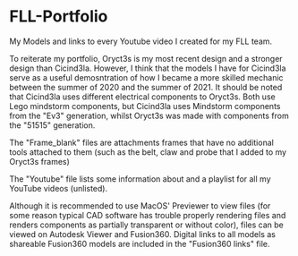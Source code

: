 # FLL-Portfolio
My Models and links to every Youtube video I created for my FLL team.

To reiterate my portfolio, Oryct3s is my most recent design and a stronger design than Cicind3la. However, I think that the models I have for Cicind3la serve as a useful demosntration of how I became a more skilled mechanic between the summer of 2020 and the summer of 2021. It should be noted that Cicind3la uses different electrical components to Oryct3s. Both use Lego mindstorm components, but Cicind3la uses Mindstorm components from the "Ev3" generation, whilst Oryct3s was made with components from the "51515" generation.

The "Frame_blank" files are attachments frames that have no additional tools attached to them (such as the belt, claw and probe that I added to my Oryct3s frames)

The "Youtube" file lists some information about and a playlist for all my YouTube videos (unlisted).

Although it is recommended to use MacOS' Previewer to view files (for some reason typical CAD software has trouble properly rendering files and renders components as partially transparent or without color), files can be viewed on Autodesk Viewer and Fusion360. Digital links to all models as shareable Fusion360 models are included in the "Fusion360 links" file.
